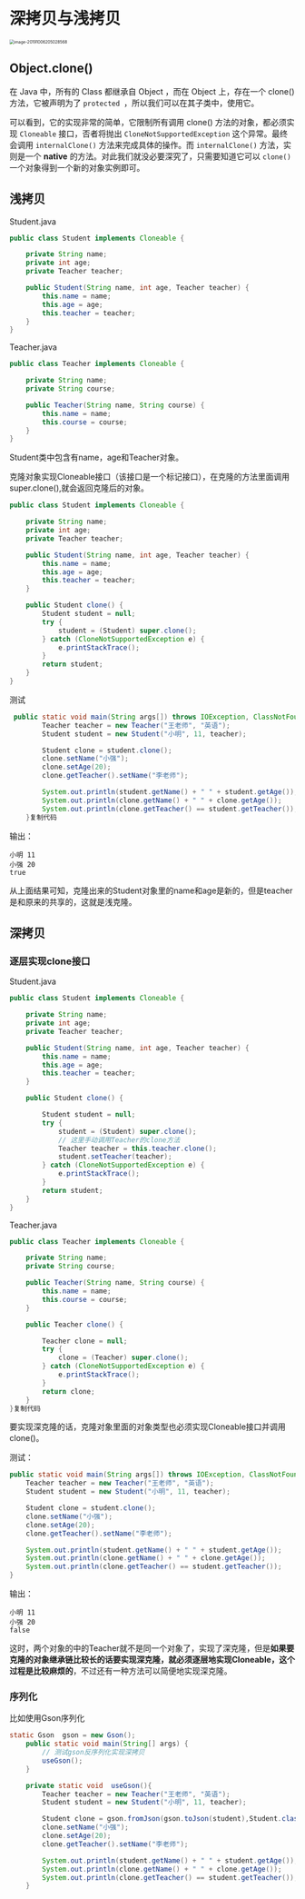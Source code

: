# 深拷贝与浅拷贝

<img src="assets/浅拷贝与深拷贝/image-20191006205028568.png" alt="image-20191006205028568" style="zoom:50%;" />



## Object.clone()

在 Java 中，所有的 Class 都继承自 Object ，而在 Object 上，存在一个 clone() 方法，它被声明为了 `protected `，所以我们可以在其子类中，使用它。

可以看到，它的实现非常的简单，它限制所有调用 clone() 方法的对象，都必须实现 `Cloneable` 接口，否者将抛出 `CloneNotSupportedException` 这个异常。最终会调用 `internalClone()` 方法来完成具体的操作。而 `internalClone()` 方法，实则是一个 **native** 的方法。对此我们就没必要深究了，只需要知道它可以 `clone()` 一个对象得到一个新的对象实例即可。

## 浅拷贝

Student.java

```java
public class Student implements Cloneable {

    private String name;
    private int age;
    private Teacher teacher;

    public Student(String name, int age, Teacher teacher) {
        this.name = name;
        this.age = age;
        this.teacher = teacher;
    }
}
```

Teacher.java

```java
public class Teacher implements Cloneable {

    private String name;
    private String course;

    public Teacher(String name, String course) {
        this.name = name;
        this.course = course;
    }
}
```

Student类中包含有name，age和Teacher对象。



克隆对象实现Cloneable接口（该接口是一个标记接口），在克隆的方法里面调用super.clone(),就会返回克隆后的对象。

```java
public class Student implements Cloneable {

    private String name;
    private int age;
    private Teacher teacher;

    public Student(String name, int age, Teacher teacher) {
        this.name = name;
        this.age = age;
        this.teacher = teacher;
    }

    public Student clone() {
        Student student = null;
        try {
            student = (Student) super.clone();
        } catch (CloneNotSupportedException e) {
            e.printStackTrace();
        }
        return student;
    }
}
```

测试

```java
 public static void main(String args[]) throws IOException, ClassNotFoundException {
        Teacher teacher = new Teacher("王老师", "英语");
        Student student = new Student("小明", 11, teacher);

        Student clone = student.clone();
        clone.setName("小强");
        clone.setAge(20);
        clone.getTeacher().setName("李老师");

        System.out.println(student.getName() + " " + student.getAge());
        System.out.println(clone.getName() + " " + clone.getAge());
        System.out.println(clone.getTeacher() == student.getTeacher());
    }复制代码
```

输出：

```
小明 11
小强 20
true
```

从上面结果可知，克隆出来的Student对象里的name和age是新的，但是teacher是和原来的共享的，这就是浅克隆。



## 深拷贝

### 逐层实现clone接口

Student.java

```java
public class Student implements Cloneable {

    private String name;
    private int age;
    private Teacher teacher;

    public Student(String name, int age, Teacher teacher) {
        this.name = name;
        this.age = age;
        this.teacher = teacher;
    }

    public Student clone() {

        Student student = null;
        try {
            student = (Student) super.clone();
            // 这里手动调用Teacher的clone方法
            Teacher teacher = this.teacher.clone();
            student.setTeacher(teacher);
        } catch (CloneNotSupportedException e) {
            e.printStackTrace();
        }
        return student;
    }
}
```

Teacher.java

```java
public class Teacher implements Cloneable {

    private String name;
    private String course;

    public Teacher(String name, String course) {
        this.name = name;
        this.course = course;
    }

    public Teacher clone() {

        Teacher clone = null;
        try {
            clone = (Teacher) super.clone();
        } catch (CloneNotSupportedException e) {
            e.printStackTrace();
        }
        return clone;
    }
}复制代码
```

要实现深克隆的话，克隆对象里面的对象类型也必须实现Cloneable接口并调用clone()。

测试：

```java
public static void main(String args[]) throws IOException, ClassNotFoundException {
    Teacher teacher = new Teacher("王老师", "英语");
    Student student = new Student("小明", 11, teacher);

    Student clone = student.clone();
    clone.setName("小强");
    clone.setAge(20);
    clone.getTeacher().setName("李老师");

    System.out.println(student.getName() + " " + student.getAge());
    System.out.println(clone.getName() + " " + clone.getAge());
    System.out.println(clone.getTeacher() == student.getTeacher());
}
```

输出：

```
小明 11
小强 20
false
```

这时，两个对象的中的Teacher就不是同一个对象了，实现了深克隆，但是**如果要克隆的对象继承链比较长的话要实现深克隆，就必须逐层地实现Cloneable，这个过程是比较麻烦的**，不过还有一种方法可以简便地实现深克隆。



### 序列化

比如使用Gson序列化

```java
static Gson  gson = new Gson();
    public static void main(String[] args) {
        // 测试gson反序列化实现深拷贝
        useGson();
    }

    private static void  useGson(){
        Teacher teacher = new Teacher("王老师", "英语");
        Student student = new Student("小明", 11, teacher);

        Student clone = gson.fromJson(gson.toJson(student),Student.class);
        clone.setName("小强");
        clone.setAge(20);
        clone.getTeacher().setName("李老师");

        System.out.println(student.getName() + " " + student.getAge());
        System.out.println(clone.getName() + " " + clone.getAge());
        System.out.println(clone.getTeacher() == student.getTeacher());
    }
```

